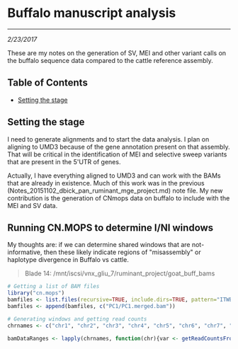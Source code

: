 # Buffalo manuscript analysis
---
*2/23/2017*

These are my notes on the generation of SV, MEI and other variant calls on the buffalo sequence data compared to the cattle reference assembly.

## Table of Contents
* [Setting the stage](#stage)


## Setting the stage
I need to generate alignments and to start the data analysis. I plan on aligning to UMD3 because of the gene annotation present on that assembly. That will be critical in the identification of MEI and selective sweep variants that are present in the 5'UTR of genes.

Actually, I have everything aligned to UMD3 and can work with the BAMs that are already in existence. Much of this work was in the previous (Notes_20151102_dbick_pan_ruminant_mge_project.md) note file. My new contribution is the generation of CNmops data on buffalo to include with the MEI and SV data.

## Running CN.MOPS to determine I/NI windows

My thoughts are: if we can determine shared windows that are not-informative, then these likely indicate regions of "misassembly" or haplotype divergence in Buffalo vs cattle.

> Blade 14: /mnt/iscsi/vnx_gliu_7/ruminant_project/goat_buff_bams

```R
# Getting a list of BAM files
library("cn.mops")
bamfiles <- list.files(recursive=TRUE, include.dirs=TRUE, pattern="ITWB.+merged.bam$")
bamfiles <- append(bamfiles, c("PC1/PC1.merged.bam"))

# Generating windows and getting read counts
chrnames <- c("chr1", "chr2", "chr3", "chr4", "chr5", "chr6", "chr7", "chr8", "chr9", "chr10", "chr11", "chr12", "chr13", "chr14", "chr15", "chr16", "chr17", "chr18", "chr19", "chr20", "chr21", "chr22", "chr23", "chr24", "chr25", "chr26", "chr27", "chr28", "chr29", "chrX")

bamDataRanges <- lapply(chrnames, function(chr){var <- getReadCountsFromBAM(bamfiles, mode="paired", WL=1000, refSeqName=chr); return(c(var, chr))})


